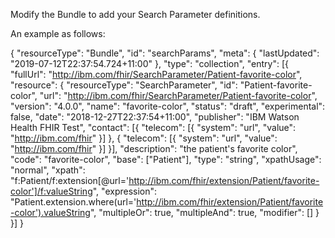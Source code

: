 Modify the Bundle to add your Search Parameter definitions.  

An example as follows: 

{
	"resourceType": "Bundle",
	"id": "searchParams",
	"meta": {
		"lastUpdated": "2019-07-12T22:37:54.724+11:00"
	},
	"type": "collection",
	"entry": [{
		"fullUrl": "http://ibm.com/fhir/SearchParameter/Patient-favorite-color",
		"resource": {
			"resourceType": "SearchParameter",
			"id": "Patient-favorite-color",
			"url": "http://ibm.com/fhir/SearchParameter/Patient-favorite-color",
			"version": "4.0.0",
			"name": "favorite-color",
			"status": "draft",
			"experimental": false,
			"date": "2018-12-27T22:37:54+11:00",
			"publisher": "IBM Watson Health FHIR Test",
			"contact": [{
				"telecom": [{
					"system": "url",
					"value": "http://ibm.com/fhir"
				}]
			},
			{
				"telecom": [{
					"system": "url",
					"value": "http://ibm.com/fhir"
				}]
			}],
			"description": "the patient's favorite color",
			"code": "favorite-color",
			"base": ["Patient"],
			"type": "string",
			"xpathUsage": "normal",
			"xpath": "f:Patient/f:extension[@url='http://ibm.com/fhir/extension/Patient/favorite-color']/f:valueString",
			"expression": "Patient.extension.where(url='http://ibm.com/fhir/extension/Patient/favorite-color').valueString",
			"multipleOr": true,
			"multipleAnd": true,
			"modifier": []
		}
	}]
}
